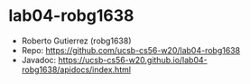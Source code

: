 # lab04-robg1638

* Roberto Gutierrez (robg1638)
* Repo: https://github.com/ucsb-cs56-w20/lab04-robg1638
* Javadoc: https://ucsb-cs56-w20.github.io/lab04-robg1638/apidocs/index.html

